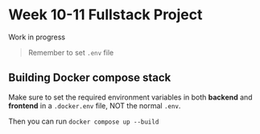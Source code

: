 # Week 10-11 Fullstack Project

Work in progress

> Remember to set `.env` file

## Building Docker compose stack

Make sure to set the required environment variables in both **backend** and **frontend** in a `.docker.env` file, NOT the normal `.env`.

Then you can run `docker compose up --build`
